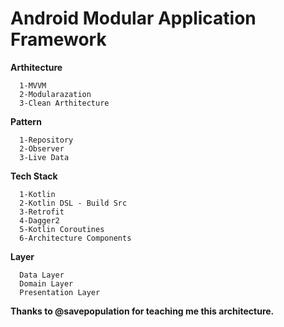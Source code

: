 
# Android Modular Application Framework

__Arthitecture__

```
  1-MVVM
  2-Modularazation
  3-Clean Arthitecture
```
__Pattern__

```
  1-Repository
  2-Observer
  3-Live Data
```
__Tech Stack__

```
  1-Kotlin
  2-Kotlin DSL - Build Src
  3-Retrofit
  4-Dagger2
  5-Kotlin Coroutines
  6-Architecture Components
 ```  
__Layer__

```
  Data Layer
  Domain Layer
  Presentation Layer 
```

__Thanks to @savepopulation for teaching me this architecture.__
